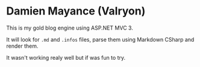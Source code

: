 Damien Mayance (Valryon)
========================

This is my gold blog engine using ASP.NET MVC 3.

It will look for ``.md`` and ``.infos`` files, parse them using Markdown CSharp and render them.

It wasn't working realy well but if was fun to try.